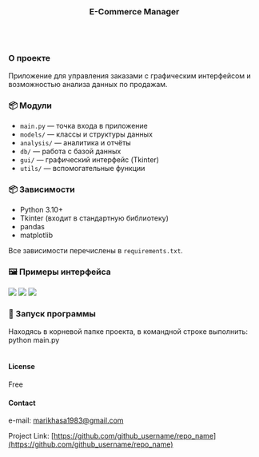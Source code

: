 <br/>
<h3 align="center">E-Commerce Manager</h3>
<br/>
<br/>

<!-- ABOUT THE PROJECT -->

### О проекте

Приложение для управления заказами с графическим интерфейсом и возможностью анализа данных по продажам.


### 📦 Модули

- `main.py` — точка входа в приложение
- `models/` — классы и структуры данных
- `analysis/` — аналитика и отчёты
- `db/` — работа с базой данных
- `gui/` — графический интерфейс (Tkinter)
- `utils/` — вспомогательные функции

### 📦 Зависимости

- Python 3.10+
- Tkinter (входит в стандартную библиотеку)
- pandas
- matplotlib

Все зависимости перечислены в `requirements.txt`.

### 🖼️ Примеры интерфейса

![](screenshot_1.bmp)
![](screenshot_2.bmp)
![](screenshot_3.bmp)

<!-- GETTING STARTED -->

### 🚀 Запуск программы

Находясь в корневой папке проекта, в командной строке выполнить: python main.py
</br>
</br>

<!-- LICENSE -->

#### License

Free

<!-- CONTACT -->

#### Contact

e-mail: marikhasa1983@gmail.com

Project Link: [https://github.com/github_username/repo_name](https://github.com/github_username/repo_name)
